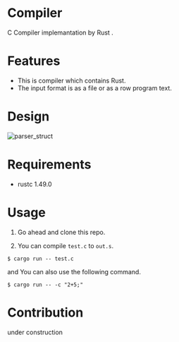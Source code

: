 # Compiler

C Compiler implemantation by Rust .

# Features

- This is compiler which contains Rust.
- The input format is as a file or as a row program text.

# Design

![parser_struct](https://user-images.githubusercontent.com/44151180/110480341-ba0d2d00-8129-11eb-9551-0a033cdd84b8.png)

# Requirements

- rustc 1.49.0


# Usage

1. Go ahead and clone this repo. 

2. You can compile `test.c` to `out.s`.

```
$ cargo run -- test.c
```

and You can also use the following command.

```
$ cargo run -- -c "2+5;"
```

# Contribution

under construction
